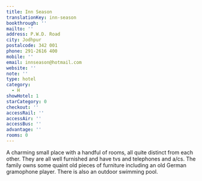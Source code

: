 ```yaml
---
title: Inn Season
translationKey: inn-season
bookthrough: ''
mailto: ''
address: P.W.D. Road
city: Jodhpur
postalcode: 342 001
phone: 291-2616 400
mobile: ''
email: innseason@hotmail.com
website: ''
note: ''
type: hotel
category:
  - H
showHotel: 1
starCategory: 0
checkout: ''
accessRail: ''
accessAir: ''
accessBus: ''
advantage: ''
rooms: 0
---
```

A charming small place with a handful of rooms, all quite distinct from each other. They are all well furnished and have tvs and telephones and a/cs. The family owns some quaint old pieces of furniture including an old German gramophone player. There is also an outdoor swimming pool.